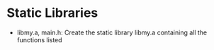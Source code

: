 # Static Libraries
* libmy.a, main.h: Create the static library libmy.a containing all the functions listed
